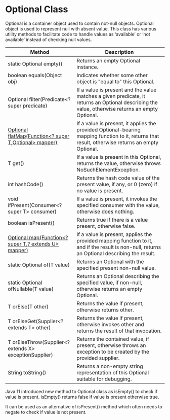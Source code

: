 # Optional Class
Optional is a container object used to contain not-null objects. Optional object is used to represent null with absent value. This class has various utility methods to facilitate code to handle values as ‘available’ or ‘not available’ instead of checking null values.

| Method | Description |
| ------ | ----------- |
| static <T> Optional<T> empty() | Returns an empty Optional instance. |
| boolean equals(Object obj) | Indicates whether some other object is "equal to" this Optional. |
| Optional<T> filter(Predicate<? super <T> predicate) | If a value is present and the value matches a given predicate, it returns an Optional describing the value, otherwise returns an empty Optional. |
| <U> Optional<U> flatMap(Function<? super T,Optional<U>> mapper) | If a value is present, it applies the provided Optional-bearing mapping function to it, returns that result, otherwise returns an empty Optional. |
| T get() | If a value is present in this Optional, returns the value, otherwise throws NoSuchElementException. |
| int hashCode() | Returns the hash code value of the present value, if any, or 0 (zero) if no value is present. |
| void ifPresent(Consumer<? super T> consumer) | If a value is present, it invokes the specified consumer with the value, otherwise does nothing. |
| boolean isPresent() | Returns true if there is a value present, otherwise false. | 
| <U>Optional<U> map(Function<? super T,? extends U> mapper) | If a value is present, applies the provided mapping function to it, and if the result is non-null, returns an Optional describing the result. |
| static <T> Optional<T> of(T value) | Returns an Optional with the specified present non-null value. |
| static <T> Optional<T> ofNullable(T value) | Returns an Optional describing the specified value, if non-null, otherwise returns an empty Optional. |
| T orElse(T other) | Returns the value if present, otherwise returns other. |
| T orElseGet(Supplier<? extends T> other) | Returns the value if present, otherwise invokes other and returns the result of that invocation. |
| <X extends Throwable> T orElseThrow(Supplier<? extends X> exceptionSupplier) | Returns the contained value, if present, otherwise throws an exception to be created by the provided supplier. |
| String toString() | Returns a non-empty string representation of this Optional suitable for debugging. |

Java 11 introduced new method to Optional class as isEmpty() to check if value is present. isEmpty() returns false if value is present otherwise true.

It can be used as an alternative of isPresent() method which often needs to negate to check if value is not present.
